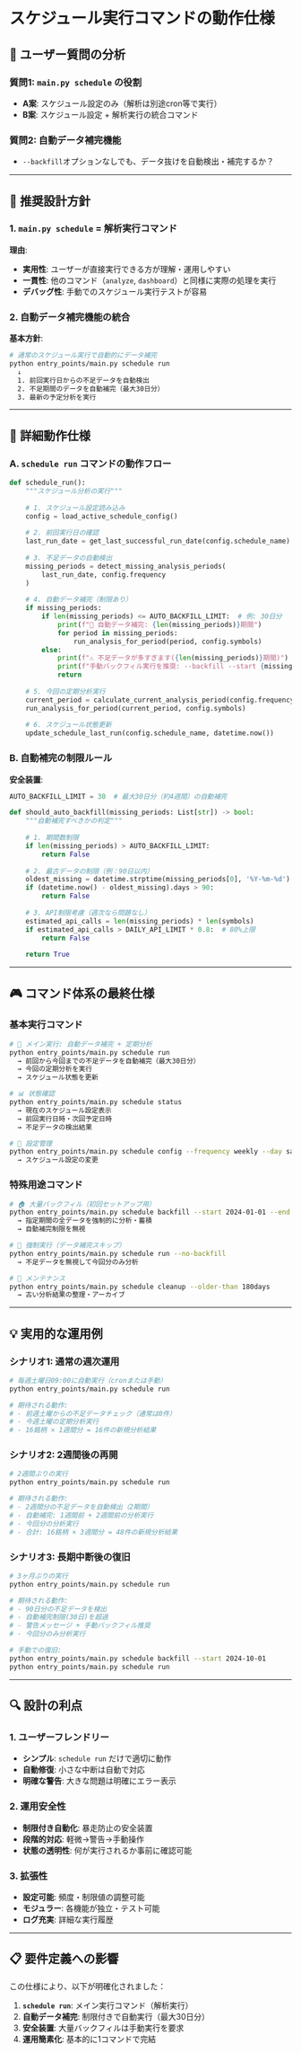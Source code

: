 # スケジュール実行コマンドの動作仕様

## 🤔 **ユーザー質問の分析**

### **質問1**: `main.py schedule` の役割
- **A案**: スケジュール設定のみ（解析は別途cron等で実行）
- **B案**: スケジュール設定 + 解析実行の統合コマンド

### **質問2**: 自動データ補完機能
- `--backfill`オプションなしでも、データ抜けを自動検出・補完するか？

---

## 🎯 **推奨設計方針**

### **1. `main.py schedule` = 解析実行コマンド**

**理由**:
- **実用性**: ユーザーが直接実行できる方が理解・運用しやすい
- **一貫性**: 他のコマンド（`analyze`, `dashboard`）と同様に実際の処理を実行
- **デバッグ性**: 手動でのスケジュール実行テストが容易

### **2. 自動データ補完機能の統合**

**基本方針**:
```bash
# 通常のスケジュール実行で自動的にデータ補完
python entry_points/main.py schedule run
  ↓
  1. 前回実行日からの不足データを自動検出
  2. 不足期間のデータを自動補完（最大30日分）
  3. 最新の予定分析を実行
```

---

## 🔧 **詳細動作仕様**

### **A. `schedule run` コマンドの動作フロー**

```python
def schedule_run():
    """スケジュール分析の実行"""
    
    # 1. スケジュール設定読み込み
    config = load_active_schedule_config()
    
    # 2. 前回実行日の確認
    last_run_date = get_last_successful_run_date(config.schedule_name)
    
    # 3. 不足データの自動検出
    missing_periods = detect_missing_analysis_periods(
        last_run_date, config.frequency
    )
    
    # 4. 自動データ補完（制限あり）
    if missing_periods:
        if len(missing_periods) <= AUTO_BACKFILL_LIMIT:  # 例: 30日分
            print(f"🔄 自動データ補完: {len(missing_periods)}期間")
            for period in missing_periods:
                run_analysis_for_period(period, config.symbols)
        else:
            print(f"⚠️ 不足データが多すぎます({len(missing_periods)}期間)")
            print(f"手動バックフィル実行を推奨: --backfill --start {missing_periods[0]}")
            return
    
    # 5. 今回の定期分析実行
    current_period = calculate_current_analysis_period(config.frequency)
    run_analysis_for_period(current_period, config.symbols)
    
    # 6. スケジュール状態更新
    update_schedule_last_run(config.schedule_name, datetime.now())
```

### **B. 自動補完の制限ルール**

**安全装置**:
```python
AUTO_BACKFILL_LIMIT = 30  # 最大30日分（約4週間）の自動補完

def should_auto_backfill(missing_periods: List[str]) -> bool:
    """自動補完すべきかの判定"""
    
    # 1. 期間数制限
    if len(missing_periods) > AUTO_BACKFILL_LIMIT:
        return False
    
    # 2. 最古データの制限（例：90日以内）
    oldest_missing = datetime.strptime(missing_periods[0], '%Y-%m-%d')
    if (datetime.now() - oldest_missing).days > 90:
        return False
    
    # 3. API制限考慮（週次なら問題なし）
    estimated_api_calls = len(missing_periods) * len(symbols)
    if estimated_api_calls > DAILY_API_LIMIT * 0.8:  # 80%上限
        return False
    
    return True
```

---

## 🎮 **コマンド体系の最終仕様**

### **基本実行コマンド**
```bash
# 🎯 メイン実行: 自動データ補完 + 定期分析
python entry_points/main.py schedule run
  → 前回から今回までの不足データを自動補完（最大30日分）
  → 今回の定期分析を実行
  → スケジュール状態を更新

# 📊 状態確認
python entry_points/main.py schedule status
  → 現在のスケジュール設定表示
  → 前回実行日時・次回予定日時
  → 不足データの検出結果

# 🔧 設定管理
python entry_points/main.py schedule config --frequency weekly --day saturday --hour 9
  → スケジュール設定の変更
```

### **特殊用途コマンド**
```bash
# 🏠 大量バックフィル（初回セットアップ用）
python entry_points/main.py schedule backfill --start 2024-01-01 --end 2024-12-31
  → 指定期間の全データを強制的に分析・蓄積
  → 自動補完制限を無視

# 🔄 強制実行（データ補完スキップ）
python entry_points/main.py schedule run --no-backfill
  → 不足データを無視して今回分のみ分析

# 🧹 メンテナンス
python entry_points/main.py schedule cleanup --older-than 180days
  → 古い分析結果の整理・アーカイブ
```

---

## 💡 **実用的な運用例**

### **シナリオ1: 通常の週次運用**
```bash
# 毎週土曜日09:00に自動実行（cronまたは手動）
python entry_points/main.py schedule run

# 期待される動作:
# - 前週土曜からの不足データチェック（通常は0件）
# - 今週土曜の定期分析実行
# - 16銘柄 × 1週間分 = 16件の新規分析結果
```

### **シナリオ2: 2週間後の再開**
```bash
# 2週間ぶりの実行
python entry_points/main.py schedule run

# 期待される動作:
# - 2週間分の不足データを自動検出（2期間）
# - 自動補完: 1週間前 + 2週間前の分析実行
# - 今回分の分析実行
# - 合計: 16銘柄 × 3週間分 = 48件の新規分析結果
```

### **シナリオ3: 長期中断後の復旧**
```bash
# 3ヶ月ぶりの実行
python entry_points/main.py schedule run

# 期待される動作:
# - 90日分の不足データを検出
# - 自動補完制限(30日)を超過
# - 警告メッセージ + 手動バックフィル推奨
# - 今回分のみ分析実行

# 手動での復旧:
python entry_points/main.py schedule backfill --start 2024-10-01
python entry_points/main.py schedule run
```

---

## 🔍 **設計の利点**

### **1. ユーザーフレンドリー**
- **シンプル**: `schedule run` だけで適切に動作
- **自動修復**: 小さな中断は自動で対応
- **明確な警告**: 大きな問題は明確にエラー表示

### **2. 運用安全性**
- **制限付き自動化**: 暴走防止の安全装置
- **段階的対応**: 軽微→警告→手動操作
- **状態の透明性**: 何が実行されるか事前に確認可能

### **3. 拡張性**
- **設定可能**: 頻度・制限値の調整可能
- **モジュラー**: 各機能が独立・テスト可能
- **ログ充実**: 詳細な実行履歴

---

## 📋 **要件定義への影響**

この仕様により、以下が明確化されました：

1. **`schedule run`**: メイン実行コマンド（解析実行）
2. **自動データ補完**: 制限付きで自動実行（最大30日分）
3. **安全装置**: 大量バックフィルは手動実行を要求
4. **運用簡素化**: 基本的に1コマンドで完結